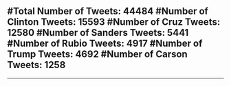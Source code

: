 #Total Number of Tweets: 44484 
#Number of Clinton Tweets: 15593
#Number of Cruz Tweets: 12580
#Number of Sanders Tweets: 5441
#Number of Rubio Tweets: 4917
#Number of Trump Tweets: 4692
#Number of Carson Tweets: 1258
---
---
